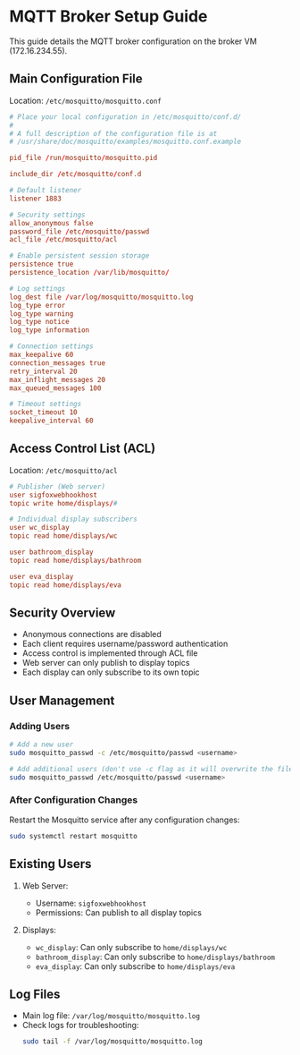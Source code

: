 # MQTT Broker Setup Guide

This guide details the MQTT broker configuration on the broker VM (172.16.234.55).

## Main Configuration File
Location: `/etc/mosquitto/mosquitto.conf`

```conf
# Place your local configuration in /etc/mosquitto/conf.d/
#
# A full description of the configuration file is at
# /usr/share/doc/mosquitto/examples/mosquitto.conf.example

pid_file /run/mosquitto/mosquitto.pid

include_dir /etc/mosquitto/conf.d

# Default listener
listener 1883

# Security settings
allow_anonymous false
password_file /etc/mosquitto/passwd
acl_file /etc/mosquitto/acl

# Enable persistent session storage
persistence true
persistence_location /var/lib/mosquitto/

# Log settings
log_dest file /var/log/mosquitto/mosquitto.log
log_type error
log_type warning
log_type notice
log_type information

# Connection settings
max_keepalive 60
connection_messages true
retry_interval 20
max_inflight_messages 20
max_queued_messages 100

# Timeout settings
socket_timeout 10
keepalive_interval 60
```

## Access Control List (ACL)
Location: `/etc/mosquitto/acl`

```conf
# Publisher (Web server)
user sigfoxwebhookhost
topic write home/displays/#

# Individual display subscribers
user wc_display
topic read home/displays/wc

user bathroom_display
topic read home/displays/bathroom

user eva_display
topic read home/displays/eva
```

## Security Overview
- Anonymous connections are disabled
- Each client requires username/password authentication
- Access control is implemented through ACL file
- Web server can only publish to display topics
- Each display can only subscribe to its own topic

## User Management

### Adding Users
```bash
# Add a new user
sudo mosquitto_passwd -c /etc/mosquitto/passwd <username>

# Add additional users (don't use -c flag as it will overwrite the file)
sudo mosquitto_passwd /etc/mosquitto/passwd <username>
```

### After Configuration Changes
Restart the Mosquitto service after any configuration changes:
```bash
sudo systemctl restart mosquitto
```

## Existing Users
1. Web Server:
   - Username: `sigfoxwebhookhost`
   - Permissions: Can publish to all display topics

2. Displays:
   - `wc_display`: Can only subscribe to `home/displays/wc`
   - `bathroom_display`: Can only subscribe to `home/displays/bathroom`
   - `eva_display`: Can only subscribe to `home/displays/eva`

## Log Files
- Main log file: `/var/log/mosquitto/mosquitto.log`
- Check logs for troubleshooting:
  ```bash
  sudo tail -f /var/log/mosquitto/mosquitto.log
  ``` 